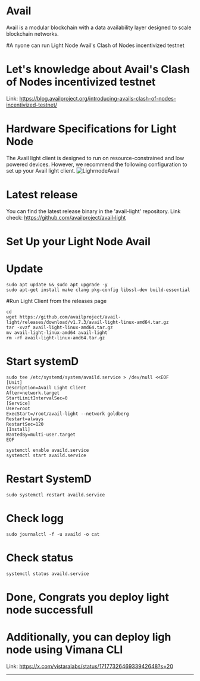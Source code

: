 # Avail
Avail is a modular blockchain with a data availability layer designed to scale blockchain networks.

#A nyone can run Light Node Avail's Clash of Nodes incentivized testnet
# Let's knowledge about Avail's Clash of Nodes incentivized testnet
Link: https://blog.availproject.org/introducing-avails-clash-of-nodes-incentivized-testnet/

# Hardware Specifications for Light Node
The Avail light client is designed to run on resource-constrained and low powered devices. However, we recommend the following configuration to set up your Avail light client.
![LighrnodeAvail](https://github.com/LuckyResearch/Avail/assets/122206232/a1a2fe4e-9915-4f9c-b93a-352d60a2e3f5)

# Latest release
You can find the latest release binary in the 'avail-light' repository.
Link check: https://github.com/availproject/avail-light

# Set Up your Light Node Avail

# Update
```
sudo apt update && sudo apt upgrade -y
sudo apt-get install make clang pkg-config libssl-dev build-essential
```

#Run Light Client from the releases page
```
cd
wget https://github.com/availproject/avail-light/releases/download/v1.7.3/avail-light-linux-amd64.tar.gz
tar -xvzf avail-light-linux-amd64.tar.gz
mv avail-light-linux-amd64 avail-light
rm -rf avail-light-linux-amd64.tar.gz
```

# Start systemD

```
sudo tee /etc/systemd/system/availd.service > /dev/null <<EOF
[Unit]
Description=Avail Light Client
After=network.target
StartLimitIntervalSec=0
[Service]
User=root
ExecStart=/root/avail-light --network goldberg
Restart=always
RestartSec=120
[Install]
WantedBy=multi-user.target
EOF
```

```
systemctl enable availd.service
systemctl start availd.service
```

# Restart SystemD
```
sudo systemctl restart availd.service
```
# Check logg
```
sudo journalctl -f -u availd -o cat
```

# Check status
```
systemctl status availd.service
```
# Done, Congrats you deploy light node successfull

# Additionally, you can deploy ligh node using Vimana CLI

Link: https://x.com/vistaralabs/status/1717732646933942648?s=20

-------------------------------------------------------------
